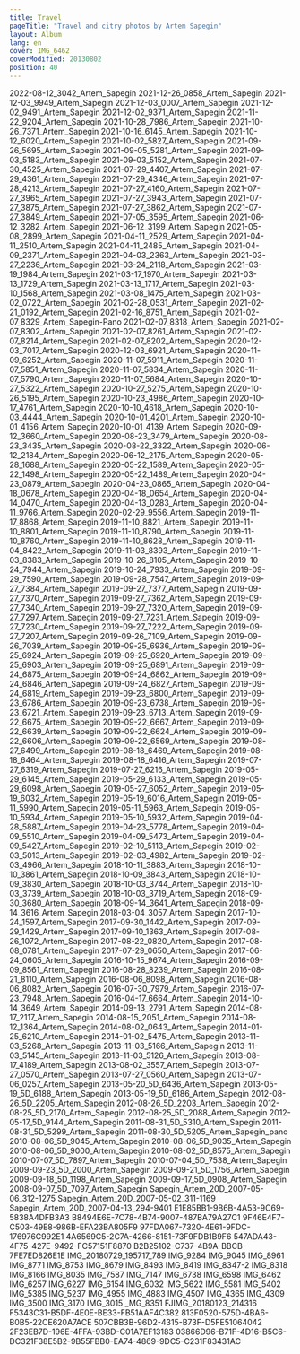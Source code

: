 ```yaml
---
title: Travel
pageTitle: "Travel and citry photos by Artem Sapegin"
layout: Album
lang: en
cover: IMG_6462
coverModified: 20130802
position: 40
---
```


2022-08-12_3042_Artem_Sapegin
2021-12-26_0858_Artem_Sapegin
2021-12-03_9949_Artem_Sapegin
2021-12-03_0007_Artem_Sapegin
2021-12-02_9491_Artem_Sapegin
2021-12-02_9371_Artem_Sapegin
2021-11-22_9204_Artem_Sapegin
2021-10-28_7986_Artem_Sapegin
2021-10-26_7371_Artem_Sapegin
2021-10-16_6145_Artem_Sapegin
2021-10-12_6020_Artem_Sapegin
2021-10-02_5827_Artem_Sapegin
2021-09-26_5695_Artem_Sapegin
2021-09-05_5281_Artem_Sapegin
2021-09-03_5183_Artem_Sapegin
2021-09-03_5152_Artem_Sapegin
2021-07-30_4525_Artem_Sapegin
2021-07-29_4407_Artem_Sapegin
2021-07-29_4361_Artem_Sapegin
2021-07-29_4346_Artem_Sapegin
2021-07-28_4213_Artem_Sapegin
2021-07-27_4160_Artem_Sapegin
2021-07-27_3965_Artem_Sapegin
2021-07-27_3943_Artem_Sapegin
2021-07-27_3875_Artem_Sapegin
2021-07-27_3862_Artem_Sapegin
2021-07-27_3849_Artem_Sapegin
2021-07-05_3595_Artem_Sapegin
2021-06-12_3282_Artem_Sapegin
2021-06-12_3199_Artem_Sapegin
2021-05-08_2899_Artem_Sapegin
2021-04-11_2529_Artem_Sapegin
2021-04-11_2510_Artem_Sapegin
2021-04-11_2485_Artem_Sapegin
2021-04-09_2371_Artem_Sapegin
2021-04-03_2363_Artem_Sapegin
2021-03-27_2236_Artem_Sapegin
2021-03-24_2118_Artem_Sapegin
2021-03-19_1984_Artem_Sapegin
2021-03-17_1970_Artem_Sapegin
2021-03-13_1729_Artem_Sapegin
2021-03-13_1717_Artem_Sapegin
2021-03-10_1568_Artem_Sapegin
2021-03-08_1475_Artem_Sapegin
2021-03-02_0722_Artem_Sapegin
2021-02-28_0531_Artem_Sapegin
2021-02-21_0192_Artem_Sapegin
2021-02-16_8751_Artem_Sapegin
2021-02-07_8329_Artem_Sapegin-Pano
2021-02-07_8318_Artem_Sapegin
2021-02-07_8302_Artem_Sapegin
2021-02-07_8261_Artem_Sapegin
2021-02-07_8214_Artem_Sapegin
2021-02-07_8202_Artem_Sapegin
2020-12-03_7017_Artem_Sapegin
2020-12-03_6921_Artem_Sapegin
2020-11-09_6252_Artem_Sapegin
2020-11-07_5911_Artem_Sapegin
2020-11-07_5851_Artem_Sapegin
2020-11-07_5834_Artem_Sapegin
2020-11-07_5790_Artem_Sapegin
2020-11-07_5684_Artem_Sapegin
2020-10-27_5322_Artem_Sapegin
2020-10-27_5275_Artem_Sapegin
2020-10-26_5195_Artem_Sapegin
2020-10-23_4986_Artem_Sapegin
2020-10-17_4761_Artem_Sapegin
2020-10-10_4618_Artem_Sapegin
2020-10-03_4444_Artem_Sapegin
2020-10-01_4201_Artem_Sapegin
2020-10-01_4156_Artem_Sapegin
2020-10-01_4139_Artem_Sapegin
2020-09-12_3660_Artem_Sapegin
2020-08-23_3479_Artem_Sapegin
2020-08-23_3435_Artem_Sapegin
2020-08-22_3322_Artem_Sapegin
2020-06-12_2184_Artem_Sapegin
2020-06-12_2175_Artem_Sapegin
2020-05-28_1688_Artem_Sapegin
2020-05-22_1589_Artem_Sapegin
2020-05-22_1498_Artem_Sapegin
2020-05-22_1489_Artem_Sapegin
2020-04-23_0879_Artem_Sapegin
2020-04-23_0865_Artem_Sapegin
2020-04-18_0678_Artem_Sapegin
2020-04-18_0654_Artem_Sapegin
2020-04-14_0470_Artem_Sapegin
2020-04-13_0283_Artem_Sapegin
2020-04-11_9766_Artem_Sapegin
2020-02-29_9556_Artem_Sapegin
2019-11-17_8868_Artem_Sapegin
2019-11-10_8821_Artem_Sapegin
2019-11-10_8801_Artem_Sapegin
2019-11-10_8790_Artem_Sapegin
2019-11-10_8760_Artem_Sapegin
2019-11-10_8628_Artem_Sapegin
2019-11-04_8422_Artem_Sapegin
2019-11-03_8393_Artem_Sapegin
2019-11-03_8383_Artem_Sapegin
2019-10-26_8105_Artem_Sapegin
2019-10-24_7944_Artem_Sapegin
2019-10-24_7933_Artem_Sapegin
2019-09-29_7590_Artem_Sapegin
2019-09-28_7547_Artem_Sapegin
2019-09-27_7384_Artem_Sapegin
2019-09-27_7377_Artem_Sapegin
2019-09-27_7370_Artem_Sapegin
2019-09-27_7362_Artem_Sapegin
2019-09-27_7340_Artem_Sapegin
2019-09-27_7320_Artem_Sapegin
2019-09-27_7297_Artem_Sapegin
2019-09-27_7231_Artem_Sapegin
2019-09-27_7230_Artem_Sapegin
2019-09-27_7222_Artem_Sapegin
2019-09-27_7207_Artem_Sapegin
2019-09-26_7109_Artem_Sapegin
2019-09-26_7039_Artem_Sapegin
2019-09-25_6936_Artem_Sapegin
2019-09-25_6924_Artem_Sapegin
2019-09-25_6920_Artem_Sapegin
2019-09-25_6903_Artem_Sapegin
2019-09-25_6891_Artem_Sapegin
2019-09-24_6875_Artem_Sapegin
2019-09-24_6862_Artem_Sapegin
2019-09-24_6846_Artem_Sapegin
2019-09-24_6827_Artem_Sapegin
2019-09-24_6819_Artem_Sapegin
2019-09-23_6800_Artem_Sapegin
2019-09-23_6786_Artem_Sapegin
2019-09-23_6738_Artem_Sapegin
2019-09-23_6721_Artem_Sapegin
2019-09-23_6713_Artem_Sapegin
2019-09-22_6675_Artem_Sapegin
2019-09-22_6667_Artem_Sapegin
2019-09-22_6639_Artem_Sapegin
2019-09-22_6624_Artem_Sapegin
2019-09-22_6606_Artem_Sapegin
2019-09-22_6569_Artem_Sapegin
2019-08-27_6499_Artem_Sapegin
2019-08-18_6469_Artem_Sapegin
2019-08-18_6464_Artem_Sapegin
2019-08-18_6416_Artem_Sapegin
2019-07-27_6319_Artem_Sapegin
2019-07-27_6216_Artem_Sapegin
2019-05-29_6145_Artem_Sapegin
2019-05-29_6133_Artem_Sapegin
2019-05-29_6098_Artem_Sapegin
2019-05-27_6052_Artem_Sapegin
2019-05-19_6032_Artem_Sapegin
2019-05-19_6016_Artem_Sapegin
2019-05-11_5990_Artem_Sapegin
2019-05-11_5963_Artem_Sapegin
2019-05-10_5934_Artem_Sapegin
2019-05-10_5932_Artem_Sapegin
2019-04-28_5887_Artem_Sapegin
2019-04-23_5778_Artem_Sapegin
2019-04-09_5510_Artem_Sapegin
2019-04-09_5473_Artem_Sapegin
2019-04-09_5427_Artem_Sapegin
2019-02-10_5113_Artem_Sapegin
2019-02-03_5013_Artem_Sapegin
2019-02-03_4982_Artem_Sapegin
2019-02-03_4966_Artem_Sapegin
2018-10-11_3883_Artem_Sapegin
2018-10-10_3861_Artem_Sapegin
2018-10-09_3843_Artem_Sapegin
2018-10-09_3830_Artem_Sapegin
2018-10-03_3744_Artem_Sapegin
2018-10-03_3739_Artem_Sapegin
2018-10-03_3719_Artem_Sapegin
2018-09-30_3680_Artem_Sapegin
2018-09-14_3641_Artem_Sapegin
2018-09-14_3616_Artem_Sapegin
2018-03-04_3057_Artem_Sapegin
2017-10-24_1597_Artem_Sapegin
2017-09-30_1442_Artem_Sapegin
2017-09-29_1429_Artem_Sapegin
2017-09-10_1363_Artem_Sapegin
2017-08-26_1072_Artem_Sapegin
2017-08-22_0820_Artem_Sapegin
2017-08-08_0781_Artem_Sapegin
2017-07-29_0650_Artem_Sapegin
2017-06-24_0605_Artem_Sapegin
2016-10-15_9674_Artem_Sapegin
2016-09-09_8561_Artem_Sapegin
2016-08-28_8239_Artem_Sapegin
2016-08-21_8110_Artem_Sapegin
2016-08-06_8098_Artem_Sapegin
2016-08-06_8082_Artem_Sapegin
2016-07-30_7979_Artem_Sapegin
2016-07-23_7948_Artem_Sapegin
2016-04-17_6664_Artem_Sapegin
2014-10-14_3649_Artem_Sapegin
2014-09-13_2791_Artem_Sapegin
2014-08-17_2117_Artem_Sapegin
2014-08-15_2051_Artem_Sapegin
2014-08-12_1364_Artem_Sapegin
2014-08-02_0643_Artem_Sapegin
2014-01-25_6210_Artem_Sapegin
2014-01-02_5475_Artem_Sapegin
2013-11-03_5268_Artem_Sapegin
2013-11-03_5166_Artem_Sapegin
2013-11-03_5145_Artem_Sapegin
2013-11-03_5126_Artem_Sapegin
2013-08-17_4189_Artem_Sapegin
2013-08-02_3557_Artem_Sapegin
2013-07-27_0570_Artem_Sapegin
2013-07-27_0560_Artem_Sapegin
2013-07-06_0257_Artem_Sapegin
2013-05-20_5D_6436_Artem_Sapegin
2013-05-19_5D_6188_Artem_Sapegin
2013-05-19_5D_6186_Artem_Sapegin
2012-08-26_5D_2205_Artem_Sapegin
2012-08-26_5D_2203_Artem_Sapegin
2012-08-25_5D_2170_Artem_Sapegin
2012-08-25_5D_2088_Artem_Sapegin
2012-05-17_5D_9144_Artem_Sapegin
2011-08-31_5D_5310_Artem_Sapegin
2011-08-31_5D_5299_Artem_Sapegin
2011-08-30_5D_5205_Artem_Sapegin_pano
2010-08-06_5D_9045_Artem_Sapegin
2010-08-06_5D_9035_Artem_Sapegin
2010-08-06_5D_9000_Artem_Sapegin
2010-08-02_5D_8575_Artem_Sapegin
2010-07-07_5D_7897_Artem_Sapegin
2010-07-04_5D_7538_Artem_Sapegin
2009-09-23_5D_2000_Artem_Sapegin
2009-09-21_5D_1756_Artem_Sapegin
2009-09-18_5D_1198_Artem_Sapegin
2009-09-17_5D_0908_Artem_Sapegin
2008-09-07_5D_7097_Artem_Sapegin
Sapegin_Artem_20D_2007-05-06_312-1275
Sapegin_Artem_20D_2007-05-02_311-1169
Sapegin_Artem_20D_2007-04-13_294-9401
E1E85BB1-9B6B-4A53-9C69-5838A4DFB3A3
B8494E6E-7C78-4B74-9007-487BA79A27C1
9F46E4F7-C503-49E8-986B-EFA23BA805F9
97FDA067-7320-4E61-9FDC-176976C992E1
4A6569C5-2C7A-4266-8151-73F9FDB1B9F6
547ADA43-4F75-427E-9492-FC57151F8870
B2B25102-C737-4B9A-BBCB-7FE7ED826E1E
IMG_20180729_195717_789
IMG_9284
IMG_9045
IMG_8961
IMG_8771
IMG_8753
IMG_8679
IMG_8493
IMG_8419
IMG_8347-2
IMG_8318
IMG_8166
IMG_8035
IMG_7587
IMG_7147
IMG_6738
IMG_6598
IMG_6462
IMG_6257
IMG_6227
IMG_6154
IMG_6032
IMG_5622
IMG_5581
IMG_5402
IMG_5385
IMG_5237
IMG_4955
IMG_4883
IMG_4507
IMG_4365
IMG_4309
IMG_3500
IMG_3170
IMG_3015
_MG_8351
FJIMG_20180123_214316
F5343C31-B5DF-4E0E-BE33-FB51AAF4C382
813F0520-575D-4BA6-B0B5-22CE620A7ACE
507CBB3B-96D2-4315-B73F-D5FE51064042
2F23EB7D-196E-4FFA-93BD-C01A7EF13183
03866D96-B71F-4D16-B5C6-DC321F38E5B2-9B55FBB0-EA74-4869-9DC5-C231F83431AC
